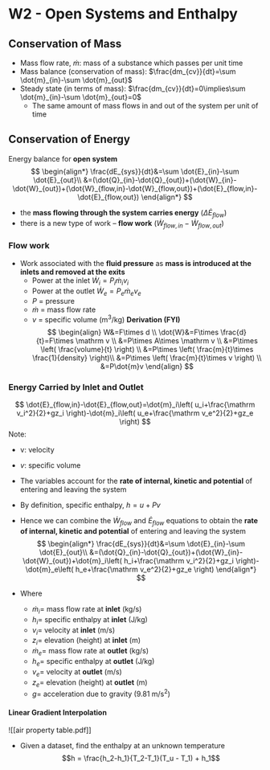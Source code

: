 # W2 - Open Systems and Enthalpy
## Conservation of Mass
- Mass flow rate, $\dot{m}$: mass of a substance which passes per unit time
- Mass balance (conservation of mass): $\frac{dm_{cv}}{dt}=\sum \dot{m}_{in}-\sum \dot{m}_{out}$
- Steady state (in terms of mass): $\frac{dm_{cv}}{dt}=0\implies\sum \dot{m}_{in}-\sum \dot{m}_{out}=0$
    - The same amount of mass flows in and out of the system per unit of time
## Conservation of Energy
Energy balance for **open system**
$$
\begin{align*}
\frac{dE_{sys}}{dt}&=\sum \dot{E}_{in}-\sum \dot{E}_{out}\\
&=(\dot{Q}_{in}-\dot{Q}_{out})+(\dot{W}_{in}-\dot{W}_{out})+(\dot{W}_{flow,in}-\dot{W}_{flow,out})+(\dot{E}_{flow,in}-\dot{E}_{flow,out})
\end{align*}
$$
- the **mass flowing through the system carries energy** ($\Delta \dot{E}_{flow}$)
- there is a new type of work – **flow work** ($\dot{W}_{flow,in}-\dot{W}_{flow,out}$)
### Flow work
- Work associated with the **fluid pressure** as **mass is introduced at the inlets and removed at the exits**
    - Power at the inlet $\dot{W}_i=P_i\dot{m}_iv_i$
    - Power at the outlet $\dot{W}_e=P_e\dot{m}_ev_e$
    - $P$ = pressure
    - $\dot{m}$ = mass flow rate
    - $v$ = specific volume ($\text{m}^{3}\text{/kg}$)
**Derivation (FYI)**
$$
\begin{align}
W&=F\times d \\
\dot{W}&=F\times \frac{d}{t}=F\times \mathrm v \\
&=P\times A\times \mathrm v \\
&=P\times \left( \frac{volume}{t} \right) \\
&=P\times \left( \frac{m}{t}\times \frac{1}{density} \right)\\
&=P\times \left( \frac{m}{t}\times v \right) \\
&=P\dot{m}v
\end{align}
$$
### Energy Carried by Inlet and Outlet
$$
\dot{E}_{flow,in}-\dot{E}_{flow,out}=\dot{m}_i\left( u_i+\frac{\mathrm v_i^2}{2}+gz_i \right)-\dot{m}_i\left( u_e+\frac{\mathrm v_e^2}{2}+gz_e \right)
$$
Note:
- $\mathrm v$: velocity
- $v$: specific volume
- The variables account for the **rate of internal, kinetic and potential** of entering and leaving the system

- By definition, specific enthalpy, $h = u + Pv$
- Hence we can combine the $\dot{W}_{flow}$ and $\dot{E}_{flow}$ equations to obtain the **rate of internal, kinetic and potential** of entering and leaving the system
$$
\begin{align*}
\frac{dE_{sys}}{dt}&=\sum \dot{E}_{in}-\sum \dot{E}_{out}\\
&=(\dot{Q}_{in}-\dot{Q}_{out})+(\dot{W}_{in}-\dot{W}_{out})+\dot{m}_i\left( h_i+\frac{\mathrm v_i^2}{2}+gz_i \right)-\dot{m}_e\left( h_e+\frac{\mathrm v_e^2}{2}+gz_e \right)
\end{align*}
$$
- Where
    - $\dot{m}_i =$ mass flow rate at **inlet** (kg/s)
    - $h_i =$ specific enthalpy at **inlet** (J/kg)
    - $v_i =$ velocity at **inlet** (m/s)
    - $z_i =$ elevation (height) at **inlet** (m)
    - $\dot{m}_e =$ mass flow rate at **outlet** (kg/s)
    - $h_e =$ specific enthalpy at **outlet** (J/kg)
    - $v_e =$ velocity at **outlet** (m/s)
    - $z_e =$ elevation (height) at **outlet** (m)
    - $g =$ acceleration due to gravity ($9.81~\mathrm{m/s^2}$)
#### Linear Gradient Interpolation

![[air property table.pdf]]

- Given a dataset, find the enthalpy at an unknown temperature
$$h = \frac{h_2-h_1}{T_2-T_1}(T_u - T_1) + h_1$$